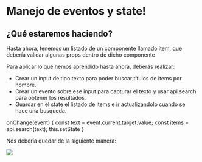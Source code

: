# Manejo de eventos y state!

## ¿Qué estaremos haciendo?
Hasta ahora, tenemos un listado de un componente llamado item, que debería validar algunas props dentro de dicho componente

Para aplicar lo que hemos aprendido hasta ahora, deberás realizar:
- Crear un input de tipo texto para poder buscar títulos de items por nombre.
- Crear un evento sobre ese input para capturar el texto y usar api.search para obtener los resultados.
- Guardar en el state el listado de items e ir actualizandolo cuando se hace una busqueda.

onChange(event) {
    const text = event.current.target.value;
    const items = api.search(text);
    this.setState
}


Nos debería quedar de la siguiente manera:

<img src="https://raw.githubusercontent.com/workshopsjsmvd/react/master/practico/assets/handling-events.png" />


